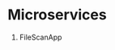 # Microservices

1. FileScanApp

```POST /hash
```

```GET /cache/lookup
```

```POST /cache/update
```
